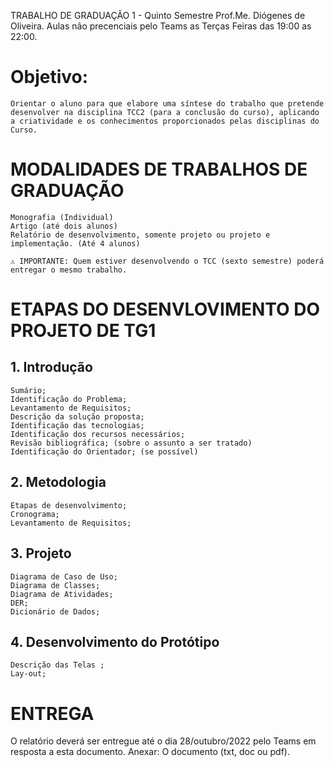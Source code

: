 TRABALHO DE GRADUAÇÃO 1 - Quinto Semestre Prof.Me. Diógenes de Oliveira.
Aulas não precenciais pelo Teams as Terças Feiras das 19:00 as 22:00.   


# Objetivo:
    Orientar o aluno para que elabore uma síntese do trabalho que pretende desenvolver na disciplina TCC2 (para a conclusão do curso), aplicando a criatividade e os conhecimentos proporcionados pelas disciplinas do Curso.

# MODALIDADES DE TRABALHOS DE GRADUAÇÃO

    Monografia (Individual)
    Artigo (até dois alunos)
    Relatório de desenvolvimento, somente projeto ou projeto e implementação. (Até 4 alunos)

    ⚠️ IMPORTANTE: Quem estiver desenvolvendo o TCC (sexto semestre) poderá entregar o mesmo trabalho.

# ETAPAS DO DESENVLOVIMENTO DO PROJETO DE TG1

##  1. Introdução
    Sumário;
    Identificação do Problema;
    Levantamento de Requisitos;
    Descrição da solução proposta;
    Identificação das tecnologias;
    Identificação dos recursos necessários;
    Revisão bibliográfica; (sobre o assunto a ser tratado)
    Identificação do Orientador; (se possível)

##  2. Metodologia
    Etapas de desenvolvimento;
    Cronograma;
    Levantamento de Requisitos;

##  3. Projeto
    Diagrama de Caso de Uso;
    Diagrama de Classes;
    Diagrama de Atividades;
    DER;
    Dicionário de Dados;

##  4. Desenvolvimento do Protótipo
    Descrição das Telas ;
    Lay-out;

# ENTREGA
O relatório deverá ser entregue até o dia 28/outubro/2022 pelo Teams em resposta a esta documento.
Anexar: O documento (txt, doc ou pdf).








